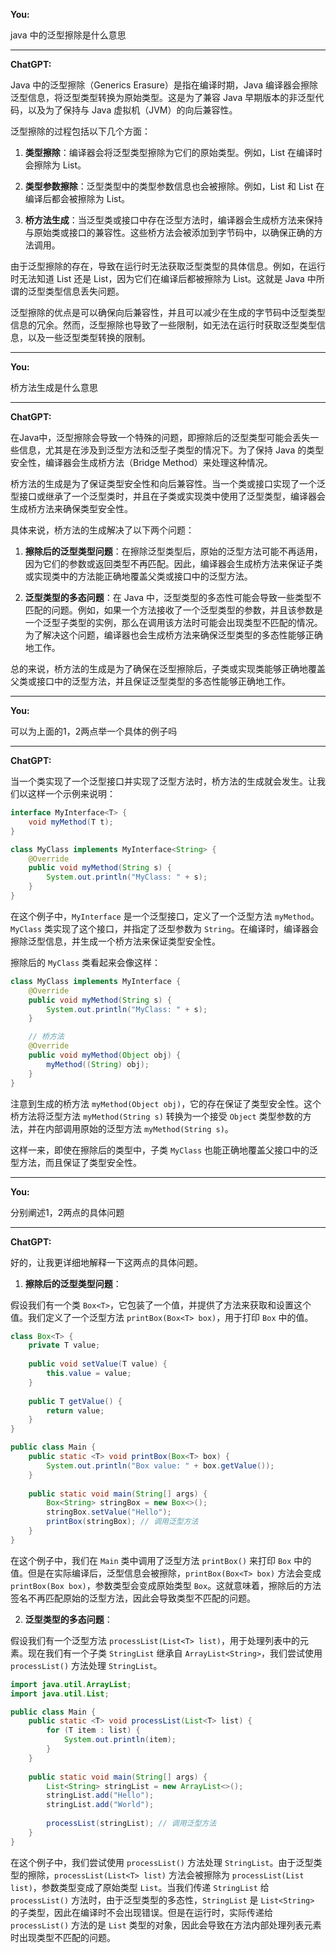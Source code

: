 **You:**

java 中的泛型擦除是什么意思

* * *

**ChatGPT:**

Java 中的泛型擦除（Generics Erasure）是指在编译时期，Java 编译器会擦除泛型信息，将泛型类型转换为原始类型。这是为了兼容 Java 早期版本的非泛型代码，以及为了保持与 Java 虚拟机（JVM）的向后兼容性。

泛型擦除的过程包括以下几个方面：

1. **类型擦除**：编译器会将泛型类型擦除为它们的原始类型。例如，List<String> 在编译时会擦除为 List。
    
2. **类型参数擦除**：泛型类型中的类型参数信息也会被擦除。例如，List<String> 和 List<Integer> 在编译后都会被擦除为 List。
    
3. **桥方法生成**：当泛型类或接口中存在泛型方法时，编译器会生成桥方法来保持与原始类或接口的兼容性。这些桥方法会被添加到字节码中，以确保正确的方法调用。
    

由于泛型擦除的存在，导致在运行时无法获取泛型类型的具体信息。例如，在运行时无法知道 List<String> 还是 List<Integer>，因为它们在编译后都被擦除为 List。这就是 Java 中所谓的泛型类型信息丢失问题。

泛型擦除的优点是可以确保向后兼容性，并且可以减少在生成的字节码中泛型类型信息的冗余。然而，泛型擦除也导致了一些限制，如无法在运行时获取泛型类型信息，以及一些泛型类型转换的限制。

* * *

**You:**

桥方法生成是什么意思

* * *

**ChatGPT:**

在Java中，泛型擦除会导致一个特殊的问题，即擦除后的泛型类型可能会丢失一些信息，尤其是在涉及到泛型方法和泛型子类型的情况下。为了保持 Java 的类型安全性，编译器会生成桥方法（Bridge Method）来处理这种情况。

桥方法的生成是为了保证类型安全性和向后兼容性。当一个类或接口实现了一个泛型接口或继承了一个泛型类时，并且在子类或实现类中使用了泛型类型，编译器会生成桥方法来确保类型安全性。

具体来说，桥方法的生成解决了以下两个问题：

1. **擦除后的泛型类型问题**：在擦除泛型类型后，原始的泛型方法可能不再适用，因为它们的参数或返回类型不再匹配。因此，编译器会生成桥方法来保证子类或实现类中的方法能正确地覆盖父类或接口中的泛型方法。
    
2. **泛型类型的多态问题**：在 Java 中，泛型类型的多态性可能会导致一些类型不匹配的问题。例如，如果一个方法接收了一个泛型类型的参数，并且该参数是一个泛型子类型的实例，那么在调用该方法时可能会出现类型不匹配的情况。为了解决这个问题，编译器也会生成桥方法来确保泛型类型的多态性能够正确地工作。
    

总的来说，桥方法的生成是为了确保在泛型擦除后，子类或实现类能够正确地覆盖父类或接口中的泛型方法，并且保证泛型类型的多态性能够正确地工作。

* * *

**You:**

可以为上面的1，2两点举一个具体的例子吗

* * *

**ChatGPT:**

当一个类实现了一个泛型接口并实现了泛型方法时，桥方法的生成就会发生。让我们以这样一个示例来说明：

```java
interface MyInterface<T> {
    void myMethod(T t);
}

class MyClass implements MyInterface<String> {
    @Override
    public void myMethod(String s) {
        System.out.println("MyClass: " + s);
    }
}
```

在这个例子中，`MyInterface` 是一个泛型接口，定义了一个泛型方法 `myMethod`。`MyClass` 类实现了这个接口，并指定了泛型参数为 `String`。在编译时，编译器会擦除泛型信息，并生成一个桥方法来保证类型安全性。

擦除后的 `MyClass` 类看起来会像这样：

```java
class MyClass implements MyInterface {
    @Override
    public void myMethod(String s) {
        System.out.println("MyClass: " + s);
    }

    // 桥方法
    @Override
    public void myMethod(Object obj) {
        myMethod((String) obj);
    }
}
```

注意到生成的桥方法 `myMethod(Object obj)`，它的存在保证了类型安全性。这个桥方法将泛型方法 `myMethod(String s)` 转换为一个接受 `Object` 类型参数的方法，并在内部调用原始的泛型方法 `myMethod(String s)`。

这样一来，即使在擦除后的类型中，子类 `MyClass` 也能正确地覆盖父接口中的泛型方法，而且保证了类型安全性。

* * *

**You:**

分别阐述1，2两点的具体问题

* * *

**ChatGPT:**

好的，让我更详细地解释一下这两点的具体问题。

1. **擦除后的泛型类型问题**：

假设我们有一个类 `Box<T>`，它包装了一个值，并提供了方法来获取和设置这个值。我们定义了一个泛型方法 `printBox(Box<T> box)`，用于打印 `Box` 中的值。

```java
class Box<T> {
    private T value;
    
    public void setValue(T value) {
        this.value = value;
    }
    
    public T getValue() {
        return value;
    }
}

public class Main {
    public static <T> void printBox(Box<T> box) {
        System.out.println("Box value: " + box.getValue());
    }
    
    public static void main(String[] args) {
        Box<String> stringBox = new Box<>();
        stringBox.setValue("Hello");
        printBox(stringBox); // 调用泛型方法
    }
}
```

在这个例子中，我们在 `Main` 类中调用了泛型方法 `printBox()` 来打印 `Box` 中的值。但是在实际编译后，泛型信息会被擦除，`printBox(Box<T> box)` 方法会变成 `printBox(Box box)`，参数类型会变成原始类型 `Box`。这就意味着，擦除后的方法签名不再匹配原始的泛型方法，因此会导致类型不匹配的问题。

2. **泛型类型的多态问题**：

假设我们有一个泛型方法 `processList(List<T> list)`，用于处理列表中的元素。现在我们有一个子类 `StringList` 继承自 `ArrayList<String>`，我们尝试使用 `processList()` 方法处理 `StringList`。

```java
import java.util.ArrayList;
import java.util.List;

public class Main {
    public static <T> void processList(List<T> list) {
        for (T item : list) {
            System.out.println(item);
        }
    }
    
    public static void main(String[] args) {
        List<String> stringList = new ArrayList<>();
        stringList.add("Hello");
        stringList.add("World");
        
        processList(stringList); // 调用泛型方法
    }
}
```

在这个例子中，我们尝试使用 `processList()` 方法处理 `StringList`。由于泛型类型的擦除，`processList(List<T> list)` 方法会被擦除为 `processList(List list)`，参数类型变成了原始类型 `List`。当我们传递 `StringList` 给 `processList()` 方法时，由于泛型类型的多态性，`StringList` 是 `List<String>` 的子类型，因此在编译时不会出现错误。但是在运行时，实际传递给 `processList()` 方法的是 `List` 类型的对象，因此会导致在方法内部处理列表元素时出现类型不匹配的问题。